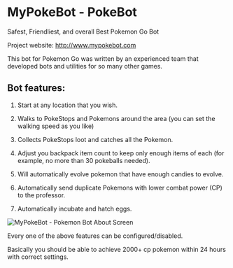 # MyPokeBot - PokeBot
Safest, Friendliest, and overall Best Pokemon Go Bot

Project website: http://www.mypokebot.com

This bot for Pokemon Go was written by an experienced team that developed bots and utilities for so many other games.


## Bot features:

1) Start at any location that you wish.

2) Walks to PokeStops and Pokemons around the area (you can set the walking speed as you like)

3) Collects PokeStops loot and catches all the Pokemon.

4) Adjust you backpack item count to keep only enough items of each (for example, no more than 30 pokeballs needed).

5) Will automatically evolve pokemon that have enough candies to evolve.

6) Automatically send duplicate Pokemons with lower combat power (CP) to the professor.

7) Automatically incubate and hatch eggs.


![MyPokeBot - Pokemon Bot About Screen](http://url/to/img.png)

Every one of the above features can be configured/disabled.

Basically you should be able to achieve 2000+ cp pokemon within 24 hours with correct settings.
